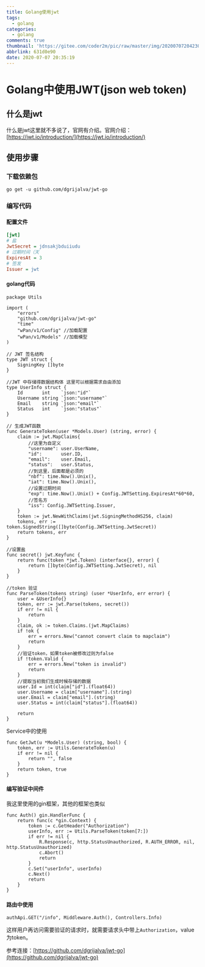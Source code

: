 ```yaml
---
title: Golang使用jwt
tags:
  - golang
categories:
  - golang
comments: true
thumbnail: 'https://gitee.com/coder2m/pic/raw/master/img/20200707204230.png'
abbrlink: 631d0e90
date: 2020-07-07 20:35:19
---
```

# Golang中使用JWT(json web token)

## 什么是jwt
什么是jwt这里就不多说了，官网有介绍。官网介绍：[https://jwt.io/introduction/](https://jwt.io/introduction/)

## 使用步骤

### 下载依赖包

```golang
go get -u github.com/dgrijalva/jwt-go

```

### 编写代码

#### 配置文件

```ini
[jwt]
# 盐
JwtSecret = jdnsakjbduiiudu
# 过期时间（天
ExpiresAt = 3
# 签发
Issuer = jwt

```

#### golang代码

```golang
package Utils

import (
	"errors"
	"github.com/dgrijalva/jwt-go"
	"time"
	"wPan/v1/Config" //加载配置
	"wPan/v1/Models" //加载模型
)

// JWT 签名结构
type JWT struct {
	SigningKey []byte
}

//JWT 中存储得数据结构体 这里可以根据需求自由添加
type UserInfo struct {
	Id       int    `json:"id"`
	Username string `json:"username"`
	Email    string `json:"email"`
	Status   int    `json:"status"`
}

// 生成JWT函数
func GenerateToken(user *Models.User) (string, error) {
	claim := jwt.MapClaims{
		//这里为自定义
		"username": user.UserName,
		"id":       user.ID,
		"email":    user.Email,
		"status":   user.Status,
		//到这里，后面都是必须的
		"nbf": time.Now().Unix(),
		"iat": time.Now().Unix(),
		//设置过期时间
		"exp": time.Now().Unix() + Config.JWTSetting.ExpiresAt*60*60,
		//签名方
		"iss": Config.JWTSetting.Issuer,
	}
	token := jwt.NewWithClaims(jwt.SigningMethodHS256, claim)
	tokens, err := token.SignedString([]byte(Config.JWTSetting.JwtSecret))
	return tokens, err
}

//设置盐
func secret() jwt.Keyfunc {
	return func(token *jwt.Token) (interface{}, error) {
		return []byte(Config.JWTSetting.JwtSecret), nil
	}
}

//token 验证
func ParseToken(tokens string) (user *UserInfo, err error) {
	user = &UserInfo{}
	token, err := jwt.Parse(tokens, secret())
	if err != nil {
		return
	}
	claim, ok := token.Claims.(jwt.MapClaims)
	if !ok {
		err = errors.New("cannot convert claim to mapclaim")
		return
	}
	//验证token，如果token被修改过则为false
	if !token.Valid {
		err = errors.New("token is invalid")
		return
	}
	//提取当初我们生成时候存储的数据
	user.Id = int(claim["id"].(float64))
	user.Username = claim["username"].(string)
	user.Email = claim["email"].(string)
	user.Status = int(claim["status"].(float64))

	return
}

```

Service中的使用

```golang
func GetJwt(u *Models.User) (string, bool) {
	token, err := Utils.GenerateToken(u)
	if err != nil {
		return "", false
	}
	return token, true
}

```

#### 编写验证中间件
我这里使用的gin框架，其他的框架也类似
```golang
func Auth() gin.HandlerFunc {
	return func(c *gin.Context) {
		token := c.GetHeader("Authorization")
		userInfo, err := Utils.ParseToken(token[7:])
		if err != nil {
			R.Response(c, http.StatusUnauthorized, R.AUTH_ERROR, nil, http.StatusUnauthorized)
			c.Abort()
			return
		}
		c.Set("userInfo", userInfo)
		c.Next()
		return
	}
}

```

#### 路由中使用
```golang
authApi.GET("/info", Middleware.Auth(), Controllers.Info)

```

这样用户再访问需要验证的请求时，就需要请求头中带上``Authorization``，value为token。

参考连接：[https://github.com/dgrijalva/jwt-go](https://github.com/dgrijalva/jwt-go)